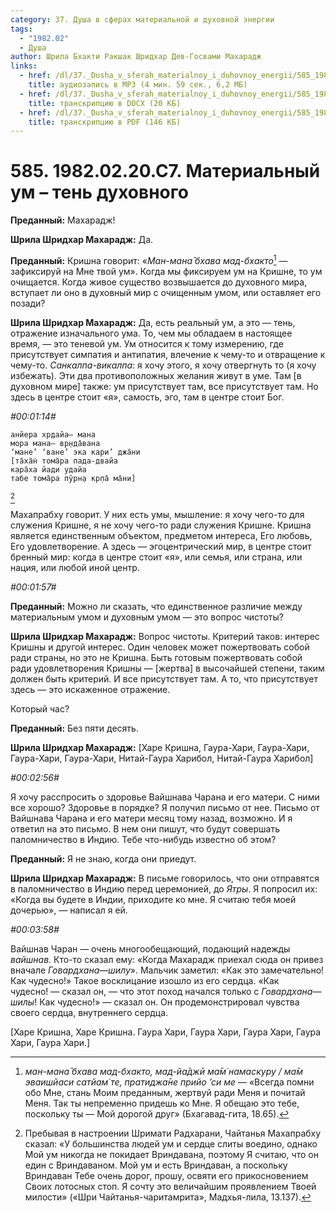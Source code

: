 ```yaml
---
category: 37. Душа в сферах материальной и духовной энергии
tags:
  - "1982.02"
  - Душа
author: Шрила Бхакти Ракшак Шридхар Дев-Госвами Махарадж
links:
  - href: /dl/37._Dusha_v_sferah_materialnoy_i_duhovnoy_energii/585_1982.02.20.C7_SridharMj_Materialnyj_um--ten_duhovnogo.mp3
    title: аудиозапись в MP3 (4 мин. 59 сек., 6,2 МБ)
  - href: /dl/37._Dusha_v_sferah_materialnoy_i_duhovnoy_energii/585_1982.02.20.C7_SridharMj_Materialnyj_um--ten_duhovnogo.docx
    title: транскрипцию в DOCX (20 КБ)
  - href: /dl/37._Dusha_v_sferah_materialnoy_i_duhovnoy_energii/585_1982.02.20.C7_SridharMj_Materialnyj_um--ten_duhovnogo.pdf
    title: транскрипцию в PDF (146 КБ)
---
```


# 585. 1982.02.20.C7. Материальный ум – тень духовного

**Преданный:** Махарадж!

**Шрила Шридхар Махарадж:** Да.

**Преданный:** Кришна говорит: «*Ман-мана̄ бхава мад-бхакто*[^_ftn1] — зафиксируй на Мне твой ум». Когда мы фиксируем ум на Кришне, то ум очищается. Когда живое существо возвышается до духовного мира, вступает ли оно в духовный мир с очищенным умом, или оставляет его позади?

**Шрила Шридхар Махарадж:** Да, есть реальный ум, а это — тень, отражение изначального ума. То, чем мы обладаем в настоящее время, — это теневой ум. Ум относится к тому измерению, где присутствует симпатия и антипатия, влечение к чему-то и отвращение к чему-то. *Санкалпа-викалпа*: я хочу этого, я хочу отвергнуть то (я хочу избежать). Эти два противоположных желания живут в уме. Там [в духовном мире] также: ум присутствует там, все присутствует там. Но здесь в центре стоит «я», самость, эго, там в центре стоит Бог.

*#00:01:14#*

    анйера хр̣дайа— мана
    мора мана— вр̣нда̄вана
    ‘мане’ ‘ване’ эка кари’ джа̄ни
    [та̄ха̄н̇ тома̄ра пада-двайа
    кара̄ха йади удайа
    табе тома̄ра пӯрн̣а кр̣па̄ ма̄ни]
[^_ftn2]

Махапрабху говорит. У них есть умы, мышление: я хочу чего-то для служения Кришне, я не хочу чего-то ради служения Кришне. Кришна является единственным объектом, предметом интереса, Его любовь, Его удовлетворение. А здесь — эгоцентрический мир, в центре стоит бренный мир: когда в центре стоит «я», или семья, или страна, или нация, или любой иной центр.

*#00:01:57#*

**Преданный:** Можно ли сказать, что единственное различие между материальным умом и духовным умом — это вопрос чистоты?

**Шрила Шридхар Махарадж:** Вопрос чистоты. Критерий таков: интерес Кришны и другой интерес. Один человек может пожертвовать собой ради страны, но это не Кришна. Быть готовым пожертвовать собой ради удовлетворения Кришны — [жертва] в высочайшей степени, таким должен быть критерий. И все присутствует там. А то, что присутствует здесь — это искаженное отражение.

Который час?

**Преданный:** Без пяти десять.

**Шрила Шридхар Махарадж:** [Харе Кришна, Гаура-Хари, Гаура-Хари, Гаура-Хари, Гаура-Хари, Нитай-Гаура Харибол, Нитай-Гаура Харибол]

*#00:02:56#*

Я хочу расспросить о здоровье Вайшнава Чарана и его матери. С ними все хорошо? Здоровье в порядке? Я получил письмо от нее. Письмо от Вайшнава Чарана и его матери месяц тому назад, возможно. И я ответил на это письмо. В нем они пишут, что будут совершать паломничество в Индию. Тебе что-нибудь известно об этом?

**Преданный:** Я не знаю, когда они приедут.

**Шрила Шридхар Махарадж:** В письме говорилось, что они отправятся в паломничество в Индию перед церемонией, до *Ятры*. Я попросил их: «Когда вы будете в Индии, приходите ко мне. Я считаю тебя моей дочерью», — написал я ей.

*#00:03:58#*

Вайшнав Чаран — очень многообещающий, подающий надежды *вайшнав*. Кто-то сказал ему: «Когда Махарадж приехал сюда он привез вначале *Говардхана*—*шилу*». Мальчик заметил: «Как это замечательно! Как чудесно!» Такое восклицание изошло из его сердца. «Как чудесно! — сказал он, — что этот поход начался только с *Говардхана*—*шилы*! Как чудесно!» — сказал он. Он продемонстрировал чувства своего сердца, внутреннего сердца.

[Харе Кришна, Харе Кришна. Гаура Хари, Гаура Хари, Гаура Хари, Гаура Хари, Гаура Хари.]



[^_ftn1]: *ман-мана̄ бхава мад-бхакто, мад-йа̄джӣ ма̄м̇ намаскуру / ма̄м эваишйаси сатйам̇ те, пратиджа̄не прийо ’си ме* — «Всегда помни обо Мне, стань Моим преданным, жертвуй ради Меня и почитай Меня. Так ты непременно придешь ко Мне. Я обещаю это тебе, поскольку ты — Мой дорогой друг» (Бхагавад-гита, 18.65).

[^_ftn2]: Пребывая в настроении Шримати Радхарани, Чайтанья Махапрабху сказал: «У большинства людей ум и сердце слиты воедино, однако Мой ум никогда не покидает Вриндавана, поэтому Я считаю, что он един с Вриндаваном. Мой ум и есть Вриндаван, а поскольку Вриндаван Тебе очень дорог, прошу, освяти его прикосновением Своих лотосных стоп. Я сочту это величайшим проявлением Твоей милости» («Шри Чайтанья-чаритамрита», Мадхья-лила, 13.137).

